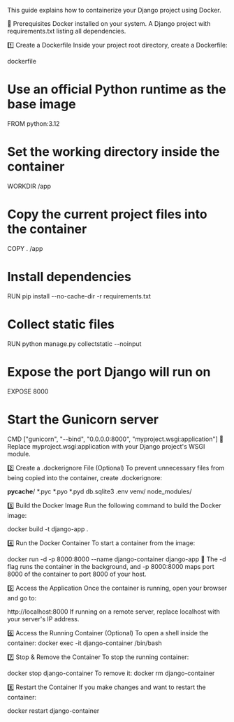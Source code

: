 This guide explains how to containerize your Django project using Docker.

📌 Prerequisites
Docker installed on your system.
A Django project with requirements.txt listing all dependencies.

1️⃣ Create a Dockerfile
Inside your project root directory, create a Dockerfile:

dockerfile

# Use an official Python runtime as the base image
FROM python:3.12

# Set the working directory inside the container
WORKDIR /app

# Copy the current project files into the container
COPY . /app

# Install dependencies
RUN pip install --no-cache-dir -r requirements.txt

# Collect static files
RUN python manage.py collectstatic --noinput

# Expose the port Django will run on
EXPOSE 8000

# Start the Gunicorn server
CMD ["gunicorn", "--bind", "0.0.0.0:8000", "myproject.wsgi:application"]
🔹 Replace myproject.wsgi:application with your Django project's WSGI module.

2️⃣ Create a .dockerignore File (Optional)
To prevent unnecessary files from being copied into the container, create .dockerignore:

__pycache__/
*.pyc
*.pyo
*.pyd
db.sqlite3
.env
venv/
node_modules/

3️⃣ Build the Docker Image
Run the following command to build the Docker image:

docker build -t django-app .

4️⃣ Run the Docker Container
To start a container from the image:


docker run -d -p 8000:8000 --name django-container django-app
📌 The -d flag runs the container in the background, and -p 8000:8000 maps port 8000 of the container to port 8000 of your host.

5️⃣ Access the Application
Once the container is running, open your browser and go to:


http://localhost:8000
If running on a remote server, replace localhost with your server's IP address.

6️⃣ Access the Running Container (Optional)
To open a shell inside the container:
docker exec -it django-container /bin/bash

7️⃣ Stop & Remove the Container
To stop the running container:

docker stop django-container
To remove it:
docker rm django-container

8️⃣ Restart the Container
If you make changes and want to restart the container:


docker restart django-container

